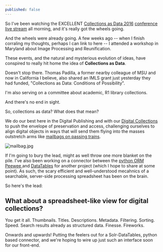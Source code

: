 ```yaml
---
published: false
---
```

So I've been watching the EXCELLENT [Collections as Data 2016](http://digitalpreservation.gov/meetings/dcs16.html) [conference live stream](https://www.youtube.com/watch?v=8gcu2GQf7PI&feature=youtu.be) all morning, and it's really got the wheels going.

And the wheels were already going.  A few weeks ago -- when I finish corraling my thoughts, perhaps I can link to here -- I attended a workshop in Maryland about Image Processing and Reunification.

These events, and the natural and mysterious evolution of ideas, have conspired to really hit home the idea of **Collections as Data**.

Doesn't stop there.  Thomas Padilla, a former nearby colleague of MSU and now in California I believe, also shared an IMLS grant just yesterday they had funded, "Collections as Data: Conditions of Possibility".

I'm also serving on a committee about academic, R1 library collections.

And there's no end in sight.  

So, collections as data?  What does that mean?  

We do our best here in the Digital Publishing and with our [Digital Collections](https://digital.library.wayne.edu/digitalcollections/index.php) to push the envelope of preservation and access, challenging ourselves to align digital objects in ways that will send them flying into the masses outstretch arms like [mailbags on passing trains](https://en.wikipedia.org/wiki/Catcher_pouch).

![mailbag.jpg]({{site.baseurl}}/assets/images/mailbag.jpg)

If I'm going to bury the lead, might as well throw one more blanket on the pile.  I've also been working on a connector between the [python ORM Peewee ](http://docs.peewee-orm.com/en/latest/) and [DataTables](https://datatables.net/) for another project (which I hope to share at some point).  As such, the scary efficient and well-understood mecahnics of a searchable, server-side processing spreadsheet has been on the brain.

So here's the lead:
## What about a spreadsheet-like view for digital collections?

You get it all.  Thumbnails.  Titles.  Descriptions.  Metadata.  Filtering.  Sorting.  Speed.  Search results already as structured data.  Finesse.  Fireworks.  

Onwards and upwards!  Putting the feelers out for a Solr-DataTables, python based connector, and we're hoping to wire up just such an interface soon for our front-end.

